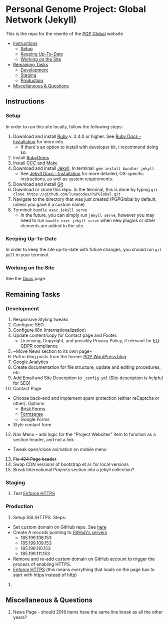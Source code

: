 # Personal Genome Project: Global Network (Jekyll)

This is the repo for the rewrite of the [PGP Global](https://www.personalgenomes.org/) website

<!-- MarkdownTOC -->

* [Instructions](#instructions)
  * [Setup](#setup)
  * [Keeping Up-To-Date](#keeping-up-to-date)
  * [Working on the Site](#working-on-the-site)
* [Remaining Tasks](#remaining-tasks)
  * [Development](#development)
  * [Staging](#staging)
  * [Production](#production)
* [Miscellaneous & Questions](#miscellaneous--questions)

<!-- /MarkdownTOC -->


<a id="instructions"></a>
## Instructions

<a id="setup"></a>
### Setup

In order to run this site locally, follow the following steps:

1. Download and install [Ruby](https://www.ruby-lang.org/en/downloads/) v. 2.4.0 or higher. See [Ruby Docs - Installation](https://www.ruby-lang.org/en/documentation/installation/) for more info.
    * If there's an option to install with developer kit, I recommend doing so.
2. Install [RubyGems](https://rubygems.org/pages/download)
3. Install [GCC](https://gcc.gnu.org/install/) and [Make](https://www.gnu.org/software/make/)
4. Download and install [Jekyll](https://jekyllrb.com/). In terminal: `gem install bundler jekyll`
    * See [Jekyll Docs - Installation](https://jekyllrb.com/docs/installation/#requirements) for more detailed, OS-specific instructions, as well as system requirements.
5. Download and install [Git](https://git-scm.com/downloads)
6. Download or clone this repo. In the terminal, this is done by typing `git clone https://github.com/lunacodes/PGPGlobal.git`
7. Navigate to the directory that was just created (PGPGlobal by default, unless you gave it a custom name)
8. Terminal: `bundle exec jekyll serve`
    * In the future, you can simply run `jekyll serve`, however you may need to run `bundle exec jekyll serve` when new plugins or other elements are added to the site.

<a id="keeping-up-to-date"></a>
### Keeping Up-To-Date

In order to keep the site up-to-date with future changes, you should run `git pull` in your terminal.

<a id="working-on-the-site"></a>
### Working on the Site

See the [Docs](docs/documentation) page.

<a id="remaining-tasks"></a>
## Remaining Tasks

<a id="development"></a>
### Development

1. Responsive Styling tweaks
2. Configure SEO
3. Configure il8n (internationalization)
4. Update content/copy for Contact page and Footer.
    * Licensing, Copyright, and possibly Privacy Policy, if relevant for [EU GDPR](https://eugdpr.org/) compliance
5. ~Move News section to its own page~
6. Pull in blog posts from the former [PGP WordPress blog](https://personalgenomes.wordpress.com/)
7. Google Analytics
8. Create documentation for file structure, update and editing procedures, etc
10. Add Email and Site Description to `_config.yml` (Site description is helpful for SEO)_
11. Contact Page
  * Choose back-end and implement spam protection (either reCaptcha or other). Options:
    * [Brisk Forms](https://www.briskforms.com/)
    * [Formspree](https://formspree.io/)
    * Google Forms
  * Style contact form
12. Nav Menu - add logic for the "Project Websites" item to function as a section header, and not a link
  * Tweak open/close animation on mobile menu
13. ~~Fix 404 Page header~~
14. Swap CDN versions of bootstrap et al. for local versions
15. Break International Projects section into a jekyll collection?

<a id="staging"></a>
### Staging

1. Test [Enforce HTTPS](https://help.github.com/en/articles/securing-your-github-pages-site-with-https)

<a id="production"></a>
### Production

1. Setup SSL/HTTPS. Steps:
  * Set custom domain on GitHub repo. See [here](https://help.github.com/en/articles/adding-or-removing-a-custom-domain-for-your-github-pages-site)
  * Create A records pointing to [GitHub's servers](https://help.github.com/en/articles/setting-up-an-apex-domain#configuring-a-records-with-your-dns-provider)
    * 185.199.108.153
    * 185.199.109.153
    * 185.199.110.153
    * 185.199.111.153
  * Remove and re-add custom domain on GitHub account to trigger the process of enabling HTTPS.
  * [Enforce HTTPS](https://help.github.com/en/articles/securing-your-github-pages-site-with-https) (this means everything that loads on the page has to start with https instead of http)

1.
<a id="miscellaneous--questions"></a>
## Miscellaneous & Questions

1. News Page - should 2018 items have the same line break as all the other years?
